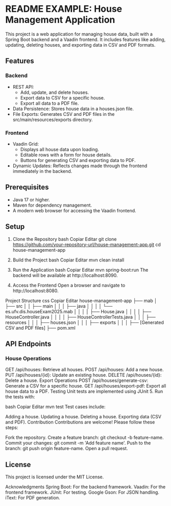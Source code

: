 # README EXAMPLE: House Management Application

This project is a web application for managing house data, built with a Spring Boot backend and a Vaadin frontend. It includes features like adding, updating, deleting houses, and exporting data in CSV and PDF formats.

## Features
### Backend
- REST API:
  - Add, update, and delete houses.
  - Export data to CSV for a specific house.
  - Export all data to a PDF file.
- Data Persistence: Stores house data in a houses.json file.
- File Exports: Generates CSV and PDF files in the src/main/resources/exports directory.
### Frontend
- Vaadin Grid:
  - Displays all house data upon loading.
  - Editable rows with a form for house details.
  - Buttons for generating CSV and exporting data to PDF.
- Dynamic Updates: Reflects changes made through the frontend immediately in the backend.
## Prerequisites
- Java 17 or higher.
- Maven for dependency management.
- A modern web browser for accessing the Vaadin frontend.
## Setup
1. Clone the Repository
bash
Copiar
Editar
git clone https://github.com/your-repository-url/house-management-app.git
cd house-management-app
2. Build the Project
bash
Copiar
Editar
mvn clean install
3. Run the Application
bash
Copiar
Editar
mvn spring-boot:run
The backend will be available at http://localhost:8090.

4. Access the Frontend
Open a browser and navigate to http://localhost:8080.

Project Structure
css
Copiar
Editar
house-management-app
├── mab
│   ├── src
│   │   ├── main
│   │   │   ├── java
│   │   │   │   └── es.ufv.dis.houseExam2025.mab
│   │   │   │       ├── House.java
│   │   │   │       ├── HouseController.java
│   │   │   │       ├── HouseControllerTests.java
│   │   │   ├── resources
│   │   │       ├── houses.json
│   │   │       ├── exports
│   │   │           ├── [Generated CSV and PDF files]
├── pom.xml
## API Endpoints
### House Operations
GET /api/houses: Retrieve all houses.
POST /api/houses: Add a new house.
PUT /api/houses/{id}: Update an existing house.
DELETE /api/houses/{id}: Delete a house.
Export Operations
POST /api/houses/generate-csv: Generate a CSV for a specific house.
GET /api/houses/export-pdf: Export all house data to a PDF.
Testing
Unit tests are implemented using JUnit 5. Run the tests with:

bash
Copiar
Editar
mvn test
Test cases include:

Adding a house.
Updating a house.
Deleting a house.
Exporting data (CSV and PDF).
Contribution
Contributions are welcome! Please follow these steps:

Fork the repository.
Create a feature branch: git checkout -b feature-name.
Commit your changes: git commit -m 'Add feature name'.
Push to the branch: git push origin feature-name.
Open a pull request.
## License
This project is licensed under the MIT License.

Acknowledgments
Spring Boot: For the backend framework.
Vaadin: For the frontend framework.
JUnit: For testing.
Google Gson: For JSON handling.
iText: For PDF generation.
